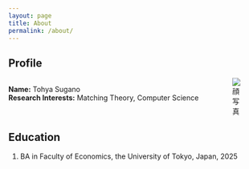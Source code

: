 ```yaml
---
layout: page
title: About
permalink: /about/
---
```


## Profile

<div style="display: flex; align-items: flex-start; gap: 1rem;">
  <!-- 左側：テキスト -->
  <div style="flex: 1;">
    <ul style="list-style: none; padding-left: 0;">
      <li><strong>Name:</strong> Tohya Sugano</li>
      <li><strong>Research Interests:</strong> Matching Theory, Computer Science</li>
    </ul>
  </div>

  <!-- 右側：写真 -->
  <div>
    <img src="/assets/picture.jpg" alt="顔写真" style="max-width: 30%;">
  </div>
</div>

## Education
1. BA in Faculty of Economics, the University of Tokyo, Japan, 2025
